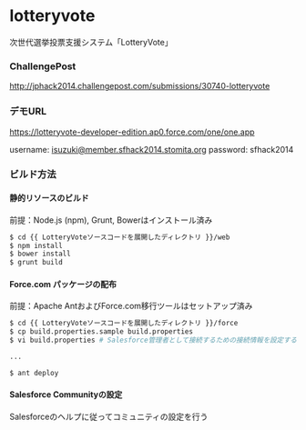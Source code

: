 lotteryvote
===========

次世代選挙投票支援システム「LotteryVote」

### ChallengePost

http://jphack2014.challengepost.com/submissions/30740-lotteryvote

### デモURL

https://lotteryvote-developer-edition.ap0.force.com/one/one.app

username: isuzuki@member.sfhack2014.stomita.org
password: sfhack2014

### ビルド方法

#### 静的リソースのビルド

前提：Node.js (npm), Grunt, Bowerはインストール済み

```bash
$ cd {{ LotteryVoteソースコードを展開したディレクトリ }}/web
$ npm install
$ bower install
$ grunt build
```

#### Force.com パッケージの配布

前提：Apache AntおよびForce.com移行ツールはセットアップ済み

```bash
$ cd {{ LotteryVoteソースコードを展開したディレクトリ }}/force
$ cp build.properties.sample build.properties
$ vi build.properties # Salesforce管理者として接続するための接続情報を設定する

...

$ ant deploy
```

#### Salesforce Communityの設定

Salesforceのヘルプに従ってコミュニティの設定を行う

